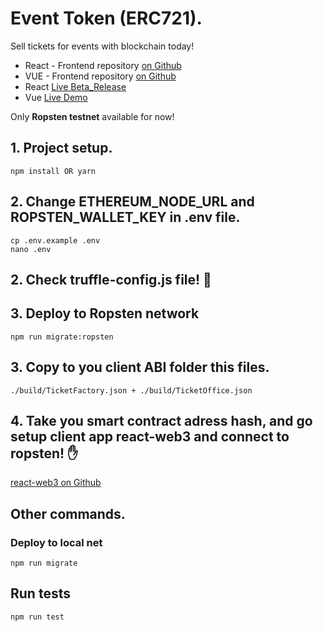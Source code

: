 # Event Token (ERC721).

Sell tickets for events with blockchain today!
- React - Frontend repository [on Github](https://github.com/chulavege1/React_dapp_example)
- VUE - Frontend repository [on Github](https://github.com/yurycooliq/eth-tickets)
- React [Live Beta_Release](https://moonlit-city-309815.ew.r.appspot.com/#/crypto)
- Vue [Live Demo](https://hungry-sammet-4eed59.netlify.app/)

Only **Ropsten testnet** available for now!
## 1. Project setup.
```
npm install OR yarn
```
## 2. Change ETHEREUM_NODE_URL and ROPSTEN_WALLET_KEY in .env file.
```
cp .env.example .env
nano .env
```
## 2. Check truffle-config.js file! 🧐
## 3. Deploy to Ropsten network 
```
npm run migrate:ropsten
```
## 3. Copy to you client ABI folder this files.
```
./build/TicketFactory.json + ./build/TicketOffice.json
```
## 4. Take you smart contract adress hash, and go setup client app react-web3 and connect to ropsten! ✋
[react-web3 on Github](https://github.com/chulavege1/React_dapp_example)
## Other commands.
### Deploy to local net
```
npm run migrate
```
## Run tests 
```
npm run test 
```
